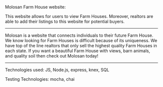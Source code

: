 Molosan Farm House website:

This website allows for users to view Farm Houses. Moreover, realtors are able to add their listings to this website for potential buyers.

***
Molosan is a website that connects individuals to their future Farm House. 
We know looking for Farm Houses is difficult because of its uniqueness. 
We have top of the line realtors that only sell the highest quality Farm Houses in each state. 
If you want a beautiful Farm House with views, barn animals, and quality soil then check out Molosan today!
***

Technologies used:
JS, Node.js, express, knex, SQL

Testing Technologies:
mocha, chai